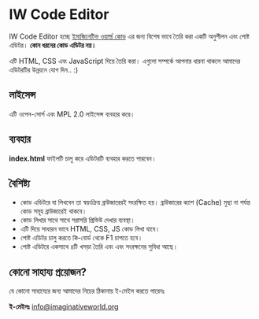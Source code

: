 IW Code Editor
==============
IW Code Editor হচ্ছে [ইমাজিনেটিভ ওয়ার্ল্ড কোড][1] এর জন্য বিশেষ ভাবে তৈরি করা একটি অনুশীলন এবং পোষ্ট এডিটর। **কোন ধরনের কোড এডিটর নয়।**

এটি HTML, CSS এবং JavaScript দিয়ে তৈরি করা।
এগুলো সম্পর্কে আপনার ধারনা থাকলে আমাদের এডিটরটির উন্নয়নে যোগ দিন.. :)

লাইসেন্স
------
এটি ওপেন-সোর্স এবং MPL 2.0 লাইসেন্স ব্যবহার করে।

ব্যবহার
-----
**index.html** ফাইলটি চালু করে এডিটরটি ব্যবহার করতে পারবেন।

বৈশিষ্ট্য
-----
 - কোড এডিটরে যা লিখবেন তা স্বয়ংক্রিয় ব্রাউজারেরই সংরক্ষিত হয়। ব্রাউজারের ক্যাশ (Cache) মুছা না পর্যন্ত কোড সমূহ ব্রাউজারেই থাকবে।
 - কোড লিখার সাথে সাথে সরাসরি প্রিভিউ দেখার ব্যবস্থা।
 - এটি দিয়ে সাধারন ভাবে HTML, CSS, JS কোড লিখা যাবে।
 - পোষ্ট এডিটর চালু করতে কি-বোর্ড থেকে F1 চাপতে হবে।
 - পোষ্ট এডিটরে একসাথে ৪টি খসড়া তৈরি এবং এবং সংরক্ষনের সুবিধা আছে।

কোনো সাহায্য প্রয়োজন?
------------------
যে কোনো সাহায্যের জন্য আমাদের নিচের ঠিকানায় ই-মেইল করতে পারেনঃ

**ই-মেইলঃ** [info@imaginativeworld.org][2]

  [1]: http://code.imaginativeworld.org
  [2]: mailto:info@imaginativeworld.org
